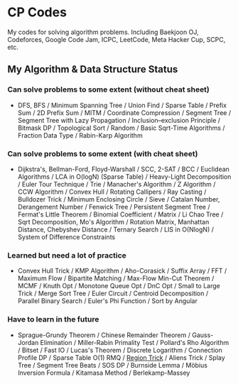 # CP Codes
My codes for solving algorithm problems. Including Baekjoon OJ, Codeforces, Google Code Jam, ICPC, LeetCode, Meta Hacker Cup, SCPC, etc.

## My Algorithm & Data Structure Status

### Can solve problems to some extent (without cheat sheet)

- DFS, BFS / Minimum Spanning Tree / Union Find / Sparse Table / Prefix Sum / 2D Prefix Sum / MITM / Coordinate Compression / Segment Tree / Segment Tree with Lazy Propagation / Inclusion–exclusion Principle / Bitmask DP / Topological Sort / Random / Basic Sqrt-Time Algorithms / Fraction Data Type / Rabin-Karp Algorithm

### Can solve problems to some extent (with cheat sheet)

- Dijkstra's, Bellman-Ford, Floyd-Warshall / SCC, 2-SAT / BCC / Euclidean Algorithms / LCA in O(logN) (Sparse Table) / Heavy-Light Decomposition / Euler Tour Technique / Trie / Manacher's Algorithm / Z Algorithm / CCW Algorithm / Convex Hull / Rotating Callipers / Ray Casting / Bulldozer Trick / Minimum Enclosing Circle / Sieve / Catalan Number, Derangement Number / Fenwick Tree / Persistent Segment Tree / Fermat's Little Theorem / Binomial Coefficient / Matrix / Li Chao Tree / Sqrt Decomposition, Mo's Algorithm / Rotation Matrix, Manhattan Distance, Chebyshev Distance / Ternary Search / LIS in O(NlogN) / System of Difference Constraints

### Learned but need a lot of practice

- Convex Hull Trick / KMP Algorithm / Aho-Corasick / Suffix Array / FFT / Maximum Flow / Bipartite Matching / Max-Flow Min-Cut Theorem / MCMF / Knuth Opt / Monotone Queue Opt / DnC Opt / Small to Large Trick / Merge Sort Tree / Euler Circuit / Centroid Decomposition / Parallel Binary Search / Euler's Phi Function / Sort by Angular

### Have to learn in the future

- Sprague-Grundy Theorem / Chinese Remainder Theorem / Gauss-Jordan Elimination / Miller-Rabin Primality Test / Pollard's Rho Algorithm / Bitset / Fast IO / Lucas's Theorem / Discrete Logarithm / Connection Profile DP / Sparse Table O(1) RMQ / [Region Trick](https://github.com/koosaga/iamcoder/blob/master/lectures/%EB%82%98%EC%BD%94%EB%8D%94%201%20Sqrt%20Decomposition.pdf) / Aliens Trick / Splay Tree / Segment Tree Beats / SOS DP / Burnside Lemma / Möbius Inversion Formula / Kitamasa Method / Berlekamp-Massey
